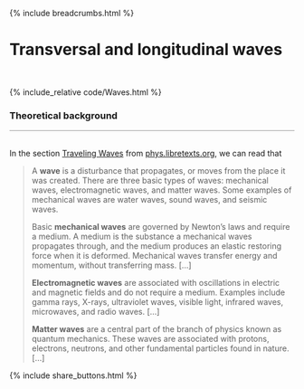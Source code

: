 {% include breadcrumbs.html %}

# Transversal and longitudinal waves
<div class="header_line"><br/></div>

{% include_relative code/Waves.html %}

<p style="clear: both;"></p>

### Theoretical background
<div style="border-top: 1px solid #999999"><br/></div>

In the section 
[Traveling Waves](https://phys.libretexts.org/Bookshelves/University_Physics/University_Physics_(OpenStax)/Book%3A_University_Physics_I_-_Mechanics_Sound_Oscillations_and_Waves_(OpenStax)/16%3A_Waves/16.02%3A_Traveling_Waves)
from [phys.libretexts.org](https://phys.libretexts.org/), we can read that

<blockquote>
<p>A <b>wave</b> is a disturbance that propagates, or moves from the place it was created. 
There are three basic types of waves: mechanical waves, electromagnetic waves, and matter waves.
Some examples of mechanical waves are water waves, sound
waves, and seismic waves.</p>

<p>Basic <b>mechanical waves</b> are governed by Newton’s laws and require a medium. 
A medium is the substance a mechanical waves propagates through, and the medium produces an elastic
restoring force when it is deformed. Mechanical waves transfer energy and momentum, 
without transferring mass. [&hellip;] </p>

<p><b>Electromagnetic waves</b> are associated with oscillations in electric and magnetic fields and do 
not require a medium. Examples include gamma rays, X-rays, ultraviolet waves, visible light, 
infrared waves, microwaves, and radio waves. [&hellip;] </p>

<p><b>Matter waves</b> are a central part of the branch of physics
known as quantum mechanics. These waves are associated with protons, electrons, neutrons, and other fundamental
particles found in nature. [&hellip;] </p>
</blockquote>
<p style="clear: both;"></p>


{% include share_buttons.html %}
